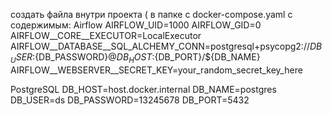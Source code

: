 создать файла внутри проекта ( в папке с docker-compose.yaml с содержимым: Airflow AIRFLOW_UID=1000 AIRFLOW_GID=0 AIRFLOW__CORE__EXECUTOR=LocalExecutor AIRFLOW__DATABASE__SQL_ALCHEMY_CONN=postgresql+psycopg2://${DB_USER}:${DB_PASSWORD}@${DB_HOST}:${DB_PORT}/${DB_NAME} AIRFLOW__WEBSERVER__SECRET_KEY=your_random_secret_key_here

PostgreSQL DB_HOST=host.docker.internal DB_NAME=postgres DB_USER=ds DB_PASSWORD=13245678 DB_PORT=5432
